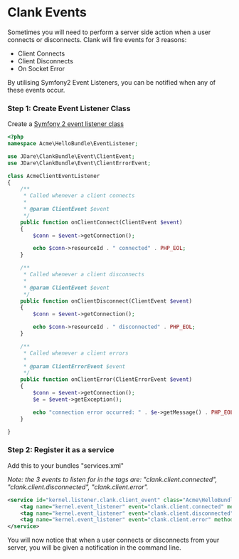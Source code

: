 # Clank Events

Sometimes you will need to perform a server side action when a user connects or disconnects. Clank will fire events for 3 reasons:

* Client Connects
* Client Disconnects
* On Socket Error

By utilising Symfony2 Event Listeners, you can be notified when any of these events occur.

### Step 1: Create Event Listener Class

Create a [Symfony 2 event listener class](http://symfony.com/doc/current/cookbook/service_container/event_listener.html)

```php
<?php
namespace Acme\HelloBundle\EventListener;

use JDare\ClankBundle\Event\ClientEvent;
use JDare\ClankBundle\Event\ClientErrorEvent;

class AcmeClientEventListener
{
    /**
     * Called whenever a client connects
     *
     * @param ClientEvent $event
     */
    public function onClientConnect(ClientEvent $event)
    {
        $conn = $event->getConnection();

        echo $conn->resourceId . " connected" . PHP_EOL;
    }

    /**
     * Called whenever a client disconnects
     *
     * @param ClientEvent $event
     */
    public function onClientDisconnect(ClientEvent $event)
    {
        $conn = $event->getConnection();

        echo $conn->resourceId . " disconnected" . PHP_EOL;
    }

    /**
     * Called whenever a client errors
     *
     * @param ClientErrorEvent $event
     */
    public function onClientError(ClientErrorEvent $event)
    {
        $conn = $event->getConnection();
        $e = $event->getException();

        echo "connection error occurred: " . $e->getMessage() . PHP_EOL;
    }

}
```

### Step 2: Register it as a service

Add this to your bundles "services.xml"

_Note: the 3 events to listen for in the tags are: "clank.client.connected", "clank.client.disconnected", "clank.client.error"._
```xml
<service id="kernel.listener.clank.client_event" class="Acme\HelloBundle\EventListener\AcmeClientEventListener">
    <tag name="kernel.event_listener" event="clank.client.connected" method="onClientConnect" />
    <tag name="kernel.event_listener" event="clank.client.disconnected" method="onClientDisconnect" />
    <tag name="kernel.event_listener" event="clank.client.error" method="onClientError" />
</service>
```

You will now notice that when a user connects or disconnects from your server, you will be given a notification in the command line.
